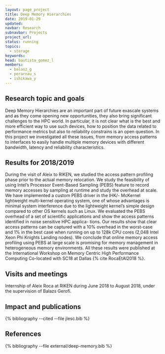 ```yaml
---
layout: page_project
title: Deep Memory Hierarchies
date: 2019-01-29
updated:
navbar: Research
subnavbar: Projects
project_url:
status: running
topics:
  - storage
keywords:
head: bautista_gomez_l
members:
  - balasz_g
  - perarnau_s
  - ishikawa_y
---
```


## Research topic and goals

Deep Memory Hierarchies are an important part of future exascale systems and as
they come opening new opportunities, they also bring significant challenges to
the HPC world. In particular, it is not clear what is the best and more
efficient way to use such devices, how to position the data related to
performance metrics but also to reliability constrains is an open question. In
this project we investigated all these issues, from memory access patterns to
interfaces to easily handle multiple memory devices with different bandwidth,
latency and reliability characteristics.

## Results for 2018/2019

During the visit of Aleix to RIKEN, we studied the access pattern profiling
phase prior to the actual memory relocation. We study the feasibility of using
Intel’s Processor Event-Based Sampling (PEBS) feature to record memory accesses
by sampling at runtime and study the overhead at scale. We have implemented a
custom PEBS driver in the IHK/- McKernel lightweight multi-kernel operating
system, one of whose advantages is minimal system interference due to the
lightweight kernel’s simple design compared to other OS kernels such as Linux.
We evaluated the PEBS overhead of a set of scientific applications and show the
access patterns identified in noise sensitive HPC applica- tions. Our results
show that clear access patterns can be captured with a 10% overhead in the
worst-case and 1% in the best case when running on up to 128k CPU cores (2,048
Intel Xeon Phi Knights Landing nodes). We conclude that online memory access
profiling using PEBS at large scale is promising for memory management in
heterogeneous memory environments. All these results were published at the
International Workshop on Memory Centric High Performance Computing Co-located
with SC18 at Dallas {% cite RocaEtAl2018 %}.

## Visits and meetings

Internship of Aleix Roca at RIKEN during June 2018 to August 2018, under the
supervision of Balazs Gerofi.

## Impact and publications

{% bibliography --cited --file jlesc.bib %}


## References

{% bibliography --file external/deep-memory.bib %}
